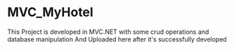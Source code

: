 # MVC_MyHotel
This Project is developed in MVC.NET with some crud operations and database manipulation
And Uploaded here after it's successfully developed
